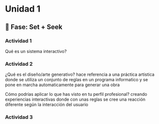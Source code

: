 # Unidad 1

## 🔎 Fase: Set + Seek

### Actividad 1
Qué es un sistema interactivo?

### Actividad 2
¿Qué es el diseño/arte generativo?
hace referencia a una práctica artistica donde se utiliza un conjunto de reglas en un programa informatico y se pone en marcha automaticamente para generar una obra

Cómo podrías aplicar lo que has visto en tu perfil profesional?
creando experiencias interactivas donde con unas reglas se cree una reacción diferente según la interacción del usuario 

### Actividad 3


